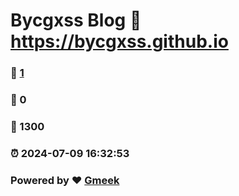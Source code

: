 # Bycgxss Blog :link: https://bycgxss.github.io 
### :page_facing_up: [1](https://bycgxss.github.io/tag.html) 
### :speech_balloon: 0 
### :hibiscus: 1300 
### :alarm_clock: 2024-07-09 16:32:53 
### Powered by :heart: [Gmeek](https://github.com/Meekdai/Gmeek)

